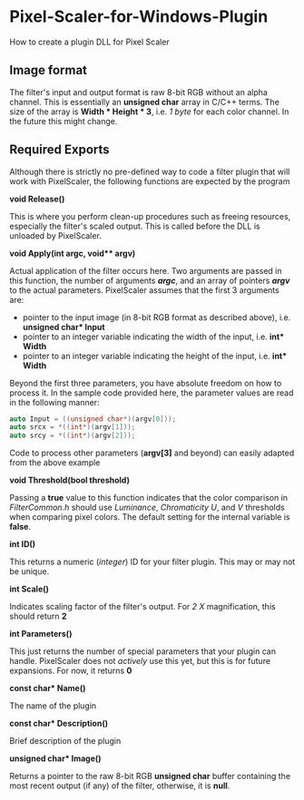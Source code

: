 # Pixel-Scaler-for-Windows-Plugin
How to create a plugin DLL for Pixel Scaler

## Image format

The filter's input and output format is raw 8-bit RGB without an alpha channel. This is essentially an __unsigned char__  array in C/C++ terms. The size of the array is __Width * Height * 3__, i.e. *1 byte* for each color channel. In the future this might change.

## Required Exports

Although there is strictly no pre-defined way to code a filter plugin that will work with PixelScaler, the following functions are expected by the program

__void Release()__

This is where you perform clean-up procedures such as freeing resources, especially the filter's scaled output. This is called before the DLL is unloaded by PixelScaler.

__void Apply(int argc, void** argv)__

Actual application of the filter occurs here. Two arguments are passed in this function, the number of arguments __*argc*__, and an array of pointers __*argv*__ to the actual parameters. PixelScaler assumes that the first 3 arguments are:

* pointer to the input image (in 8-bit RGB format as described above), i.e. __unsigned char* Input__
* pointer to an integer variable indicating the width of the input, i.e. __int* Width__
* pointer to an integer variable indicating the height of the input, i.e. __int* Width__

Beyond the first three parameters, you have absolute freedom on how to process it. In the sample code provided here, the parameter values are read in the following manner:

```c
auto Input = ((unsigned char*)(argv[0]));
auto srcx = *((int*)(argv[1]));
auto srcy = *((int*)(argv[2]));
```
Code to process other parameters (__argv[3]__ and beyond) can easily adapted from the above example

__void Threshold(bool threshold)__

Passing a __true__ value to this function indicates that the color comparison in *FilterCommon.h* should use *Luminance*, *Chromaticity U*, and *V* thresholds when comparing pixel colors. The default setting for the internal variable is __false__. 

__int ID()__

This  returns a numeric (*integer*) ID for your filter plugin. This may or may not be unique.

__int Scale()__

Indicates scaling factor of the filter's output. For *2 X* magnification, this should return __2__

__int Parameters()__

This just returns the number of special parameters that your plugin can handle. PixelScaler does not *actively* use this yet, but this is for future expansions. For now, it returns __0__

__const char* Name()__

The name of the plugin

__const char* Description()__

Brief description of the plugin

__unsigned char* Image()__

Returns a pointer to the raw 8-bit RGB __unsigned char__ buffer containing the most recent output (if any) of the filter, otherwise, it is __null__.
